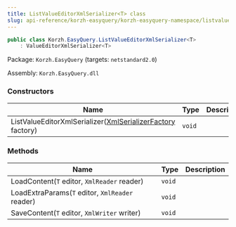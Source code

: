 ```yaml
---
title: ListValueEditorXmlSerializer<T> class
slug: api-reference/korzh-easyquery/korzh-easyquery-namespace/listvalueeditorxmlserializer-t--class
---
```

```csharp
public class Korzh.EasyQuery.ListValueEditorXmlSerializer<T>
    : ValueEditorXmlSerializer<T>

```
Package: `Korzh.EasyQuery` (targets: `netstandard2.0`)

Assembly: `Korzh.EasyQuery.dll`

### Constructors

| Name | Type | Description | 
| --- | --- | --- | 
| ListValueEditorXmlSerializer([XmlSerializerFactory](api-reference/korzh-easyquery/korzh-easyquery-namespace/xmlserializerfactory-class) factory) | `void` |  | 


### Methods

| Name | Type | Description | 
| --- | --- | --- | 
| LoadContent(`T` editor, `XmlReader` reader) | `void` |  | 
| LoadExtraParams(`T` editor, `XmlReader` reader) | `void` |  | 
| SaveContent(`T` editor, `XmlWriter` writer) | `void` |  |